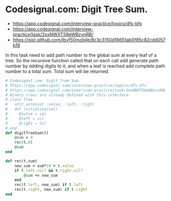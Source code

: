 # Codesignal.com: Digit Tree Sum.

- https://app.codesignal.com/interview-practice/topics/dfs-bfs
- https://app.codesignal.com/interview-practice/task/2oxNWXTS8eWBzvnRB/
- https://gist.github.com/lbvf50mobile/8c3c3150d16651ab0f85c82cdd057b19

In this task need to add path number to the global sum at every leaf of a tree. So the recursive function called that on each call add generate path number by adding digits to it, and when a leaf is reached add complete path number to a total sum. Total sum will be returned.

```Ruby
# Codesignal.com: Digit Tree Sum.
# https://app.codesignal.com/interview-practice/topics/dfs-bfs
# https://app.codesignal.com/interview-practice/task/2oxNWXTS8eWBzvnRB/
# Binary trees are already defined with this interface:
# class Tree
#   attr_accessor :value, :left, :right
#   def initialize(val)
#     @value = val
#     @left = nil
#     @right = nil
# end
def digitTreeSum(t)
    @sum = 0
    rec(t,0)
    @sum
end

def rec(t,sum)
    new_sum = sum*10 + t.value
    if t.left.nil? && t.right.nil?
        @sum += new_sum
    end
    rec(t.left, new_sum) if t.left
    rec(t.right, new_sum) if t.right
end
```